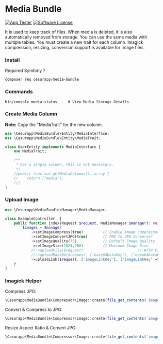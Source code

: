 # Media Bundle

[![App Tester](https://github.com/cesurapp/media-bundle/actions/workflows/testing.yaml/badge.svg)](https://github.com/cesurapp/media-bundle/actions/workflows/testing.yaml)
[![Software License](https://img.shields.io/badge/license-MIT-brightgreen.svg?logo=Unlicense)](LICENSE.md)

It is used to keep track of files. When media is deleted, it is also automatically removed from storage.
You can use the same media with multiple tables. You must create a new trait for each column.
Imagick compression, resizing, conversion support is available for image files.

### Install
Required Symfony 7
```
composer req cesurapp/media-bundle
```

### Commands

```shell
bin/console media:status     # View Media Storage Details
```

### Create Media Column

__Note:__ Copy the "MediaTrait" for the new column.

```php
use \Cesurapp\MediaBundle\Entity\MediaInterface;
use \Cesurapp\MediaBundle\Entity\MediaTrait;

class UserEntity implements MediaInterface {
    use MediaTrait;

    /**
     * For a single column, this is not necessary.
     */
    //public function getMediaColumns(): array {
    //    return ['media'];
    //}
}
```

### Upload Image

```php
use \Cesurapp\MediaBundle\Manager\MediaManager;

class ExampleController  {
    public function index(Request $request, MediaManager $manager): void {
        $images = $manager
            ->setImageCompress(true)         // Enable Image Compressor
            ->setImageConvertJPG(true)       // PNG to JPG Convertor
            ->setImageQuality(75)            // Default Image Quality
            ->setImageSize(1024,768)         // Maximum Image Size
            //->uploadFile($request)                         // HTTP File Upload
            //->uploadBase64($request, ['base64DataKey'], ['base64DataKey' => ['image/png']])    // Json Base64 Image Upload
            ->uploadLink($request, ['imageLinkKey'], ['imageLinkKey' => ['image/png']])         // Image Link Upload
    }
}
```

### Imagick Helper

Compress JPG:

```php
\Cesurapp\MediaBundle\Compressor\Image::create(file_get_contents('image.jpg'))->save('save_path.jpg', 'jpg', 75);
```

Convert & Compress to JPG:

```php
\Cesurapp\MediaBundle\Compressor\Image::create(file_get_contents('image.png'))->save('save_path.jpg', 'jpg', 75);
```

Resize Aspect Ratio & Convert JPG:

```php
\Cesurapp\MediaBundle\Compressor\Image::create(file_get_contents('image.png'))->resize(100, 100)->output('jpg', 75);
```
